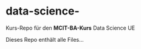 # data-science-
Kurs-Repo für den **MCIT-BA-Kurs** Data Science UE

Dieses Repo enthält alle Files...

